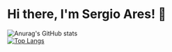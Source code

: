 # Hi there, I'm Sergio Ares! 👋
![Anurag's GitHub stats](https://github-readme-stats.vercel.app/api?username=sergio-ares&show_icons=true&theme=radical)
<br>
[![Top Langs](https://github-readme-stats.vercel.app/api/top-langs/?username=sergio-ares)](https://github.com/anuraghazra/github-readme-stats)
